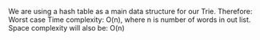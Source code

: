 We are using a hash table as a main data structure for our Trie. Therefore:
Worst case Time complexity: O(n), where n is number of words in out list. 
Space complexity will also be: O(n) 
